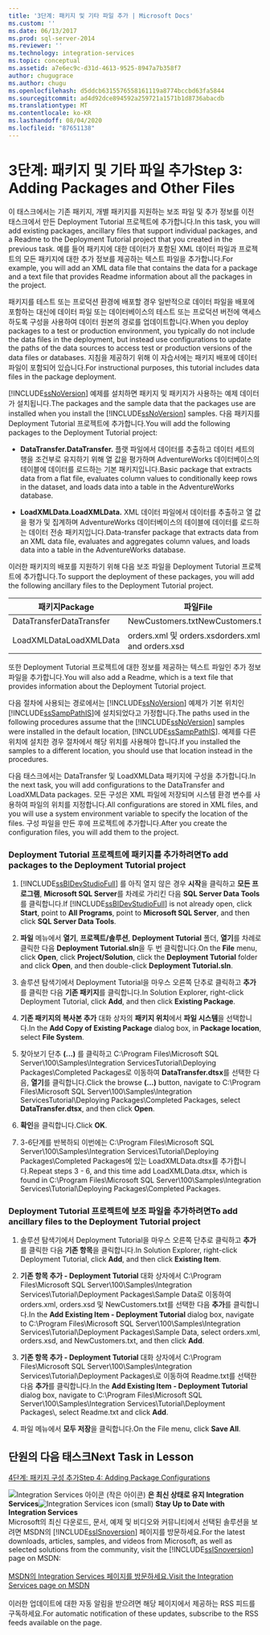 ```yaml
---
title: '3단계: 패키지 및 기타 파일 추가 | Microsoft Docs'
ms.custom: ''
ms.date: 06/13/2017
ms.prod: sql-server-2014
ms.reviewer: ''
ms.technology: integration-services
ms.topic: conceptual
ms.assetid: a7e6ec9c-d31d-4613-9525-8947a7b358f7
author: chugugrace
ms.author: chugu
ms.openlocfilehash: d5ddcb6315576558161119a8774bccbd63fa5844
ms.sourcegitcommit: ad4d92dce894592a259721a1571b1d8736abacdb
ms.translationtype: MT
ms.contentlocale: ko-KR
ms.lasthandoff: 08/04/2020
ms.locfileid: "87651138"
---
```

# <a name="step-3-adding-packages-and-other-files"></a><span data-ttu-id="cb3e0-102">3단계: 패키지 및 기타 파일 추가</span><span class="sxs-lookup"><span data-stu-id="cb3e0-102">Step 3: Adding Packages and Other Files</span></span>
  <span data-ttu-id="cb3e0-103">이 태스크에서는 기존 패키지, 개별 패키지를 지원하는 보조 파일 및 추가 정보를 이전 태스크에서 만든 Deployment Tutorial 프로젝트에 추가합니다.</span><span class="sxs-lookup"><span data-stu-id="cb3e0-103">In this task, you will add existing packages, ancillary files that support individual packages, and a Readme to the Deployment Tutorial project that you created in the previous task.</span></span> <span data-ttu-id="cb3e0-104">예를 들어 패키지에 대한 데이터가 포함된 XML 데이터 파일과 프로젝트의 모든 패키지에 대한 추가 정보를 제공하는 텍스트 파일을 추가합니다.</span><span class="sxs-lookup"><span data-stu-id="cb3e0-104">For example, you will add an XML data file that contains the data for a package and a text file that provides Readme information about all the packages in the project.</span></span>  
  
 <span data-ttu-id="cb3e0-105">패키지를 테스트 또는 프로덕션 환경에 배포할 경우 일반적으로 데이터 파일을 배포에 포함하는 대신에 데이터 파일 또는 데이터베이스의 테스트 또는 프로덕션 버전에 액세스하도록 구성을 사용하여 데이터 원본의 경로를 업데이트합니다.</span><span class="sxs-lookup"><span data-stu-id="cb3e0-105">When you deploy packages to a test or production environment, you typically do not include the data files in the deployment, but instead use configurations to update the paths of the data sources to access test or production versions of the data files or databases.</span></span> <span data-ttu-id="cb3e0-106">지침을 제공하기 위해 이 자습서에는 패키지 배포에 데이터 파일이 포함되어 있습니다.</span><span class="sxs-lookup"><span data-stu-id="cb3e0-106">For instructional purposes, this tutorial includes data files in the package deployment.</span></span>  
  
 <span data-ttu-id="cb3e0-107">[!INCLUDE[ssNoVersion](../includes/ssnoversion-md.md)] 예제를 설치하면 패키지 및 패키지가 사용하는 예제 데이터가 설치됩니다.</span><span class="sxs-lookup"><span data-stu-id="cb3e0-107">The packages and the sample data that the packages use are installed when you install the [!INCLUDE[ssNoVersion](../includes/ssnoversion-md.md)] samples.</span></span> <span data-ttu-id="cb3e0-108">다음 패키지를 Deployment Tutorial 프로젝트에 추가합니다.</span><span class="sxs-lookup"><span data-stu-id="cb3e0-108">You will add the following packages to the Deployment Tutorial project:</span></span>  
  
-   <span data-ttu-id="cb3e0-109">**DataTransfer.**</span><span class="sxs-lookup"><span data-stu-id="cb3e0-109">**DataTransfer.**</span></span> <span data-ttu-id="cb3e0-110">플랫 파일에서 데이터를 추출하고 데이터 세트의 행을 조건부로 유지하기 위해 열 값을 평가하며 AdventureWorks 데이터베이스의 테이블에 데이터를 로드하는 기본 패키지입니다.</span><span class="sxs-lookup"><span data-stu-id="cb3e0-110">Basic package that extracts data from a flat file, evaluates column values to conditionally keep rows in the dataset, and loads data into a table in the AdventureWorks database.</span></span>  
  
-   <span data-ttu-id="cb3e0-111">**LoadXMLData.**</span><span class="sxs-lookup"><span data-stu-id="cb3e0-111">**LoadXMLData.**</span></span> <span data-ttu-id="cb3e0-112">XML 데이터 파일에서 데이터를 추출하고 열 값을 평가 및 집계하며 AdventureWorks 데이터베이스의 테이블에 데이터를 로드하는 데이터 전송 패키지입니다.</span><span class="sxs-lookup"><span data-stu-id="cb3e0-112">Data-transfer package that extracts data from an XML data file, evaluates and aggregates column values, and loads data into a table in the AdventureWorks database.</span></span>  
  
 <span data-ttu-id="cb3e0-113">이러한 패키지의 배포를 지원하기 위해 다음 보조 파일을 Deployment Tutorial 프로젝트에 추가합니다.</span><span class="sxs-lookup"><span data-stu-id="cb3e0-113">To support the deployment of these packages, you will add the following ancillary files to the Deployment Tutorial project.</span></span>  
  
|<span data-ttu-id="cb3e0-114">패키지</span><span class="sxs-lookup"><span data-stu-id="cb3e0-114">Package</span></span>|<span data-ttu-id="cb3e0-115">파일</span><span class="sxs-lookup"><span data-stu-id="cb3e0-115">File</span></span>|  
|-------------|----------|  
|<span data-ttu-id="cb3e0-116">DataTransfer</span><span class="sxs-lookup"><span data-stu-id="cb3e0-116">DataTransfer</span></span>|<span data-ttu-id="cb3e0-117">NewCustomers.txt</span><span class="sxs-lookup"><span data-stu-id="cb3e0-117">NewCustomers.txt</span></span>|  
|<span data-ttu-id="cb3e0-118">LoadXMLData</span><span class="sxs-lookup"><span data-stu-id="cb3e0-118">LoadXMLData</span></span>|<span data-ttu-id="cb3e0-119">orders.xml 및 orders.xsd</span><span class="sxs-lookup"><span data-stu-id="cb3e0-119">orders.xml and orders.xsd</span></span>|  
  
 <span data-ttu-id="cb3e0-120">또한 Deployment Tutorial 프로젝트에 대한 정보를 제공하는 텍스트 파일인 추가 정보 파일을 추가합니다.</span><span class="sxs-lookup"><span data-stu-id="cb3e0-120">You will also add a Readme, which is a text file that provides information about the Deployment Tutorial project.</span></span>  
  
 <span data-ttu-id="cb3e0-121">다음 절차에 사용되는 경로에서는 [!INCLUDE[ssNoVersion](../includes/ssnoversion-md.md)] 예제가 기본 위치인 [!INCLUDE[ssSampPathIS](../includes/sssamppathis-md.md)]에 설치되었다고 가정합니다.</span><span class="sxs-lookup"><span data-stu-id="cb3e0-121">The paths used in the following procedures assume that the [!INCLUDE[ssNoVersion](../includes/ssnoversion-md.md)] samples were installed in the default location, [!INCLUDE[ssSampPathIS](../includes/sssamppathis-md.md)].</span></span> <span data-ttu-id="cb3e0-122">예제를 다른 위치에 설치한 경우 절차에서 해당 위치를 사용해야 합니다.</span><span class="sxs-lookup"><span data-stu-id="cb3e0-122">If you installed the samples to a different location, you should use that location instead in the procedures.</span></span>  
  
 <span data-ttu-id="cb3e0-123">다음 태스크에서는 DataTransfer 및 LoadXMLData 패키지에 구성을 추가합니다.</span><span class="sxs-lookup"><span data-stu-id="cb3e0-123">In the next task, you will add configurations to the DataTransfer and LoadXMLData packages.</span></span> <span data-ttu-id="cb3e0-124">모든 구성은 XML 파일에 저장되며 시스템 환경 변수를 사용하여 파일의 위치를 지정합니다.</span><span class="sxs-lookup"><span data-stu-id="cb3e0-124">All configurations are stored in XML files, and you will use a system environment variable to specify the location of the files.</span></span> <span data-ttu-id="cb3e0-125">구성 파일을 만든 후에 프로젝트에 추가합니다.</span><span class="sxs-lookup"><span data-stu-id="cb3e0-125">After you create the configuration files, you will add them to the project.</span></span>  
  
### <a name="to-add-packages-to-the-deployment-tutorial-project"></a><span data-ttu-id="cb3e0-126">Deployment Tutorial 프로젝트에 패키지를 추가하려면</span><span class="sxs-lookup"><span data-stu-id="cb3e0-126">To add packages to the Deployment Tutorial project</span></span>  
  
1.  <span data-ttu-id="cb3e0-127">[!INCLUDE[ssBIDevStudioFull](../includes/ssbidevstudiofull-md.md)] 를 아직 열지 않은 경우 **시작**을 클릭하고 **모든 프로그램**, **Microsoft SQL Server**를 차례로 가리킨 다음 **SQL Server Data Tools**를 클릭합니다.</span><span class="sxs-lookup"><span data-stu-id="cb3e0-127">If [!INCLUDE[ssBIDevStudioFull](../includes/ssbidevstudiofull-md.md)] is not already open, click **Start**, point to **All Programs**, point to **Microsoft SQL Server**, and then click **SQL Server Data Tools**.</span></span>  
  
2.  <span data-ttu-id="cb3e0-128">**파일** 메뉴에서 **열기**, **프로젝트/솔루션**, **Deployment Tutorial** 폴더, **열기**를 차례로 클릭한 다음 **Deployment Tutorial.sln**을 두 번 클릭합니다.</span><span class="sxs-lookup"><span data-stu-id="cb3e0-128">On the **File** menu, click **Open**, click **Project/Solution**, click the **Deployment Tutorial** folder and click **Open**, and then double-click **Deployment Tutorial.sln**.</span></span>  
  
3.  <span data-ttu-id="cb3e0-129">솔루션 탐색기에서 Deployment Tutorial을 마우스 오른쪽 단추로 클릭하고 **추가**를 클릭한 다음 **기존 패키지**를 클릭합니다.</span><span class="sxs-lookup"><span data-stu-id="cb3e0-129">In Solution Explorer, right-click Deployment Tutorial, click **Add**, and then click **Existing Package**.</span></span>  
  
4.  <span data-ttu-id="cb3e0-130">**기존 패키지의 복사본 추가** 대화 상자의 **패키지 위치**에서 **파일 시스템**을 선택합니다.</span><span class="sxs-lookup"><span data-stu-id="cb3e0-130">In the **Add Copy of Existing Package** dialog box, in **Package location**, select **File System**.</span></span>  
  
5.  <span data-ttu-id="cb3e0-131">찾아보기 단추 **(...)** 를 클릭하고 C:\Program Files\Microsoft SQL Server\100\Samples\Integration ServicesTutorial\Deploying Packages\Completed Packages로 이동하여 **DataTransfer.dtsx**를 선택한 다음, **열기**를 클릭합니다.</span><span class="sxs-lookup"><span data-stu-id="cb3e0-131">Click the browse **(...)** button, navigate to C:\Program Files\Microsoft SQL Server\100\Samples\Integration ServicesTutorial\Deploying Packages\Completed Packages, select **DataTransfer.dtsx**, and then click **Open**.</span></span>  
  
6.  <span data-ttu-id="cb3e0-132">**확인**을 클릭합니다.</span><span class="sxs-lookup"><span data-stu-id="cb3e0-132">Click **OK**.</span></span>  
  
7.  <span data-ttu-id="cb3e0-133">3-6단계를 반복하되 이번에는 C:\Program Files\Microsoft SQL Server\100\Samples\Integration Services\Tutorial\Deploying Packages\Completed Packages에 있는 LoadXMLData.dtsx를 추가합니다.</span><span class="sxs-lookup"><span data-stu-id="cb3e0-133">Repeat steps 3 - 6, and this time add LoadXMLData.dtsx, which is found in C:\Program Files\Microsoft SQL Server\100\Samples\Integration Services\Tutorial\Deploying Packages\Completed Packages.</span></span>  
  
### <a name="to-add-ancillary-files-to-the-deployment-tutorial-project"></a><span data-ttu-id="cb3e0-134">Deployment Tutorial 프로젝트에 보조 파일을 추가하려면</span><span class="sxs-lookup"><span data-stu-id="cb3e0-134">To add ancillary files to the Deployment Tutorial project</span></span>  
  
1.  <span data-ttu-id="cb3e0-135">솔루션 탐색기에서 Deployment Tutorial을 마우스 오른쪽 단추로 클릭하고 **추가**를 클릭한 다음 **기존 항목**을 클릭합니다.</span><span class="sxs-lookup"><span data-stu-id="cb3e0-135">In Solution Explorer, right-click Deployment Tutorial, click **Add**, and then click **Existing Item**.</span></span>  
  
2.  <span data-ttu-id="cb3e0-136">**기존 항목 추가 - Deployment Tutorial** 대화 상자에서 C:\Program Files\Microsoft SQL Server\100\Samples\Integration Services\Tutorial\Deployment Packages\Sample Data로 이동하여 orders.xml, orders.xsd 및 NewCustomers.txt를 선택한 다음 **추가**를 클릭합니다.</span><span class="sxs-lookup"><span data-stu-id="cb3e0-136">In the **Add Existing Item - Deployment Tutorial** dialog box, navigate to C:\Program Files\Microsoft SQL Server\100\Samples\Integration Services\Tutorial\Deployment Packages\Sample Data, select orders.xml, orders.xsd, and NewCustomers.txt, and then click **Add**.</span></span>  
  
3.  <span data-ttu-id="cb3e0-137">**기존 항목 추가 - Deployment Tutorial** 대화 상자에서 C:\Program Files\Microsoft SQL Server\100\Samples\Integration Services\Tutorial\Deployment Packages\\로 이동하여 Readme.txt를 선택한 다음 **추가**를 클릭합니다.</span><span class="sxs-lookup"><span data-stu-id="cb3e0-137">In the **Add Existing Item - Deployment Tutorial** dialog box, navigate to C:\Program Files\Microsoft SQL Server\100\Samples\Integration Services\Tutorial\Deployment Packages\\, select Readme.txt and click **Add**.</span></span>  
  
4.  <span data-ttu-id="cb3e0-138">파일 메뉴에서 **모두 저장**을 클릭합니다.</span><span class="sxs-lookup"><span data-stu-id="cb3e0-138">On the File menu, click **Save All**.</span></span>  
  
## <a name="next-task-in-lesson"></a><span data-ttu-id="cb3e0-139">단원의 다음 태스크</span><span class="sxs-lookup"><span data-stu-id="cb3e0-139">Next Task in Lesson</span></span>  
 [<span data-ttu-id="cb3e0-140">4단계: 패키지 구성 추가</span><span class="sxs-lookup"><span data-stu-id="cb3e0-140">Step 4: Adding Package Configurations</span></span>](../integration-services/lesson-1-4-adding-package-configurations.md)  
  
<span data-ttu-id="cb3e0-141">![Integration Services 아이콘 (작은 아이콘)](media/dts-16.gif "Integration Services 아이콘(작은 아이콘)")  **은 최신 상태로 유지 Integration Services**</span><span class="sxs-lookup"><span data-stu-id="cb3e0-141">![Integration Services icon (small)](media/dts-16.gif "Integration Services icon (small)")  **Stay Up to Date with Integration Services**</span></span><br /> <span data-ttu-id="cb3e0-142">Microsoft의 최신 다운로드, 문서, 예제 및 비디오와 커뮤니티에서 선택된 솔루션을 보려면 MSDN의 [!INCLUDE[ssISnoversion](../includes/ssisnoversion-md.md)] 페이지를 방문하세요.</span><span class="sxs-lookup"><span data-stu-id="cb3e0-142">For the latest downloads, articles, samples, and videos from Microsoft, as well as selected solutions from the community, visit the [!INCLUDE[ssISnoversion](../includes/ssisnoversion-md.md)] page on MSDN:</span></span><br /><br /> [<span data-ttu-id="cb3e0-143">MSDN의 Integration Services 페이지를 방문하세요.</span><span class="sxs-lookup"><span data-stu-id="cb3e0-143">Visit the Integration Services page on MSDN</span></span>](https://go.microsoft.com/fwlink/?LinkId=136655)<br /><br /> <span data-ttu-id="cb3e0-144">이러한 업데이트에 대한 자동 알림을 받으려면 해당 페이지에서 제공하는 RSS 피드를 구독하세요.</span><span class="sxs-lookup"><span data-stu-id="cb3e0-144">For automatic notification of these updates, subscribe to the RSS feeds available on the page.</span></span>  
  
  
